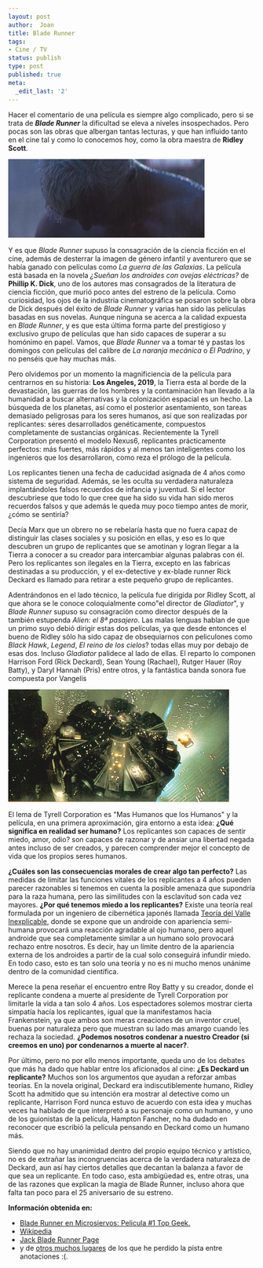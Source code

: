 ```yaml
---
layout: post
author:  Joan
title: Blade Runner
tags:
- Cine / TV
status: publish
type: post
published: true
meta:
  _edit_last: '2'
---
```

Hacer el comentario de una película es siempre algo complicado, pero si se trata de <b><i>Blade Runner</i></b> la dificultad se eleva a niveles insospechados. Pero pocas son las obras que albergan tantas lecturas, y que han influido tanto en el cine tal y como lo conocemos hoy, como la obra maestra de <b>Ridley Scott</b>.

<img src="../images_posts/bladerunner.jpg" class="center noborder"/>

Y es que <i>Blade Runner</i> supuso la consagración de la ciencia ficción en el cine, además de desterrar la imagen de género infantil y aventurero que se había ganado con películas como <i>La guerra de las Galaxias</i>. La película está basada en la novela <i>¿Sueñan los androides con ovejas eléctricas?</i> de <b>Phillip K. Dick</b>, uno de los autores mas consagrados de la literatura de ciencia ficción, que murió poco antes del estreno de la película. Como curiosidad, los ojos de la industria cinematográfica se posaron sobre la obra de Dick después del éxito de <i>Blade Runner</i> y varias han sido las películas basadas en sus novelas. Aunque ninguna se acerca a la calidad expuesta en <i>Blade Runner</i>, y es que esta última forma parte del prestigioso y exclusivo grupo de películas que han sido capaces de superar a su homónimo en papel. Vamos, que <i>Blade Runner</i> va a tomar té y pastas los domingos con películas del calibre de <i>La naranja mecánica</i> o <i>El Padrino</i>, y no penséis que hay muchas más.

Pero olvidemos por un momento la magnificiencia de la película para centrarnos en su historia: <b>Los Angeles, 2019</b>, la Tierra esta al borde de la devastación, las guerras de los hombres y la contaminación han llevado a la humanidad a buscar alternativas y la colonización espacial es un hecho. La búsqueda de los planetas, así como el posterior asentamiento, son tareas demasiado peligrosas para los seres humanos, así que son realizadas por replicantes: seres desarrollados genéticamente, compuestos completamente de sustancias orgánicas. Recientemente la Tyrell Corporation presentó el modelo Nexus6, replicantes prácticamente perfectos: más fuertes, más rápidos y al menos tan inteligentes como los ingenieros que los desarrollaron, como reza el prólogo de la película.

Los replicantes tienen una fecha de caducidad asignada de 4 años como sistema de seguridad. Además, se les oculta su verdadera naturaleza implantándoles falsos recuerdos de infancia y juventud. Si el lector descubriese que todo lo que cree que ha sido su vida han sido meros recuerdos falsos y que además le queda muy poco tiempo antes de morir, ¿cómo se sentiría?

Decía Marx que un obrero no se rebelaría hasta que no fuera capaz de distinguir las clases sociales y su posición en ellas, y eso es lo que descubren un grupo de replicantes que se amotinan y logran llegar a la Tierra a conocer a su creador para intercambiar algunas palabras con él. Pero los replicantes son ilegales en la Tierra, excepto en las fabricas destinadas a su producción, y el ex-detective y ex-blade runner Rick Deckard es llamado para retirar a este pequeño grupo de replicantes.

Adentrándonos en el lado técnico, la película fue dirigida por Ridley Scott, al que ahora se le conoce coloquialmente como"el director de <i>Gladiator</i>", y <i>Blade Runner</i> supuso su consagración como director después de la también estupenda <i>Alien: el 8ª pasajero</i>. Las malas lenguas hablan de que un primo suyo debió dirigir estas dos películas, ya que desde entonces el bueno de Ridley sólo ha sido capaz de obsequiarnos con peliculones como <i>Black Hawk</i>, <i>Legend</i>, <i>El reino de los cielos</i>? todas ellas muy por debajo de esas dos. Incluso <i>Gladiator</i> palidece al lado de ellas. El reparto lo componen Harrison Ford (Rick Deckard), Sean Young (Rachael), Rutger Hauer (Roy Batty), y Daryl Hannah (Pris) entre otros, y la fantástica banda sonora fue compuesta por Vangelis

<img src="../images_posts/bladerunner1.jpg" class="center noborder"/>

El lema de Tyrell Corporation es "Mas Humanos que los Humanos" y la película, en una primera aproximación, gira entorno a esta idea: <b>¿Qué significa en realidad ser humano?</b> Los replicantes son capaces de sentir miedo, amor, odio? son capaces de razonar y de ansiar una libertad negada antes incluso de ser creados, y parecen comprender mejor el concepto de vida que los propios seres humanos.

<b>¿Cuáles son las consecuencias morales de crear algo tan perfecto?</b> Las medidas de limitar las funciones vitales de los replicantes a 4 años pueden parecer razonables si tenemos en cuenta la posible amenaza que supondría para la raza humana, pero las similitudes con la esclavitud son cada vez mayores. <b>¿Por qué tenemos miedo a los replicantes?</b> Existe una teoría real formulada por un ingeniero de cibernética japonés llamada <a href="http://es.wikipedia.org/wiki/Valle_Inexplicable">Teoría del Valle Inexplicable</a>, donde se expone que un androide con apariencia semi-humana provocará una reacción agradable al ojo humano, pero aquel androide que sea completamente similar a un humano solo provocará rechazo entre nosotros. Es decir, hay un límite dentro de la apariencia externa de los androides a partir de la cual solo conseguirá infundir miedo. En todo caso, esto es tan solo una teoría y no es ni mucho menos unánime dentro de la comunidad científica.

Merece la pena reseñar el encuentro entre Roy Batty y su creador, donde el replicante condena a muerte al presidente de Tyrell Corporation por limitarle la vida a tan solo 4 años. Los espectadores solemos mostrar cierta simpatía hacía los replicantes, igual que la manifestamos hacia Frankenstein, ya que ambos son meras creaciones de un inventor cruel, buenas por naturaleza pero que muestran su lado mas amargo cuando les rechaza la sociedad. <b>¿Podemos nosotros condenar a nuestro Creador (si creemos en uno) por condenarnos a muerte al nacer?</b>.

Por último, pero no por ello menos importante, queda uno de los debates que más ha dado que hablar entre los aficionados al cine: <b>¿Es Deckard un replicante?</b> Muchos son los argumentos que ayudan a reforzar ambas teorías. En la novela original, Deckard era indiscutiblemente humano, Ridley Scott ha admitido que su intención era mostrar al detective como un replicante, Harrison Ford nunca estuvo de acuerdo con esta idea y muchas veces ha hablado de que interpretó a su personaje como un humano, y uno de los guionistas de la película, Hampton Fancher, no ha dudado en reconocer que escribió la película pensando en Deckard como un humano más.

Siendo que no hay unanimidad dentro del propio equipo técnico y artístico, no es de extrañar las incongruencias acerca de la verdadera naturaleza de Deckard, aun así hay ciertos detalles que decantan la balanza a favor de que sea un replicante. En todo caso, esta ambigüedad es, entre otras, una de las razones que explican la magia de Blade Runner, incluso ahora que falta tan poco para el 25 aniversario de su estreno.

<b>Información obtenida en:</b>
- <a href="http://www.microsiervos.com/archivo/peliculas-tv/blade-runner.html">Blade Runner en Microsiervos: Pelicula #1 Top Geek.</a>
- <a href="http://es.wikipedia.org/wiki/Blade_Runner">Wikipedia</a>
- <a href="http://www.geocities.com/Hollywood/Boulevard/7920/">Jack Blade Runner Page</a>
- y de <a href="http://www.google.com/search?hl=es&client=safari&rls=es&q=%22blade+runner%22&btnG=Búsqueda&lr=lang_es">otros muchos lugares</a> de los que he perdido la pista entre anotaciones :(.
